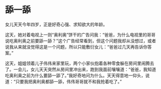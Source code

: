 # 舔一舔

女儿天天今年四岁，正是好奇心强、求知欲大的年龄。 

这天，她对着电视上一则“奥利奥”饼干的广告问我：“爸爸，为什么电视里的哥哥说吃奥利奥之前要舔一舔？”这个广告经常看到，但这个问题我却从没想过，或者说我从来就没觉得这是一个问题，所以只能敷衍女儿：“爸爸过几天再告诉你答案。” 

这天，姐姐领着儿子伟伟来家里玩，两个小家伙抱着各种零食躲在房间里闹腾去了。一会儿，女儿天天突然从房间里冲出来，跑到我面前嚷嚷道：“爸爸，我知道吃奥利奥之前为什么要舔一舔了。”我好奇地问为什么。天天得意地一仰头，说道：“只要我把奥利奥都舔一舔，伟伟哥哥就不和我抢着吃了。”